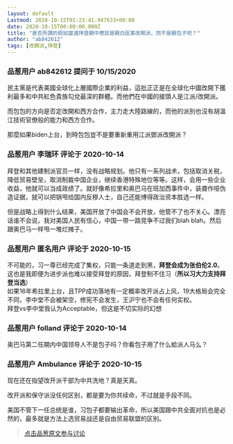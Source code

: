 ```yaml
---
layout: default
Lastmod: 2020-10-15T01:23:41.947633+00:00
date: 2020-10-15T00:00:00.000Z
title: "是否所謂的假如當選拜登親中應該是親白區黨改開派，而不是親包子吧？"
author: "ab842612"
tags: [改開派,拜登]
---
```



### 品葱用户 **ab842612** 提问于 10/15/2020
    
民主黨是代表美國全球化上層國際企業的利益，這批正正是在全球化中國改開下獲利最多和中共紅色貴族勾兌最深的群體。而他們在中國的接頭人是江派/改開派。  
  
而包包的方向是否定改開和西方合作，主力走大陸路線的，而他的派別也沒有胡溫江技術官僚般的能力和西方合作。  
  
那麼如果biden上台，到時包包豈不是要重新重用江派鄧派改開派？
    
                

### 品葱用户 **李瑞环** 评论于 2020-10-14
        
拜登和其他建制派官员一样，没有战略规划。他只有一系列战术，包括取消关税，降低贸易壁垒，取消制裁中国企业，继续香港特殊地位等等。这样，会用一些企业收益，他就可以当成政绩了。就好像希拉里和奥巴马在班加西事件中，装聋作哑伪造证据，就可以把锅甩给国内反穆人士，自己还能博得政治资本胜选一样。  
  
但是战略上得到什么结果，美国开放了中国会不会开放，他管不了也不关心。漂亮话谁不会说，我对美国人民有信心，中国一带一路竞争不过我们blah blah。然后跟奥巴马一样甩一堆烂摊子。
        
                

### 品葱用户 **匿名用户** 评论于 2020-10-15
        
不可能的，习一尊已经完成了集权，只能一条道走到黑，**拜登会成为张伯伦2.0**。  
这也是我即便为进步派也难以接受拜登的原因，拜登制不住习（**所以习大力支持拜登当选**）  
如果16年希拉里上台，且TPP成功落地有一定概率改开派占上风，19大格局会完全不同，李中堂不会被架空，修宪不会发生，王沪宁也不会有任何实权。  
拜登vs李中堂我认为Acceptable，但这是不切实际的幻想
        
                

### 品葱用户 **folland** 评论于 2020-10-14
        
奥巴马第二任期内中国领导人不是包子吗？你看包子用了什么蛤派人马么？
        
                

### 品葱用户 **Ambulance** 评论于 2020-10-15
        
现在还在指望改开派干部为中共洗地？真是天真。  
  
改开派和保守派没任何区别，都是要为你共续命，不过就是手段不同。  
  
美国不管下一任总统是谁，习包子都要输出革命，所以美国跟中共全面对抗也是必然的，最多就是方法上选贸易战还是自由贸易联盟的区别。
        
                





> [点击品葱原文参与讨论](https://pincong.rocks/question/32222)


